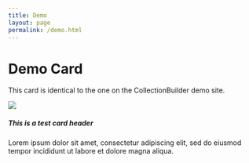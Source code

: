 ```yaml
---
title: Demo
layout: page
permalink: /demo.html
---
```


# Demo Card

This card is identical to the one on the CollectionBuilder demo site. 

<div class="card mb-3 feature-w-25 mx-auto">
   <img class="card-img-top" src="https://wlcb.github.io/archive/objects/e83a34168a8b3195af3c37bf344fdd89.jpg">
    <h5 class="card-header">This is a test card header</h5>
    <div class="card-body">
        <div class="card-text">Lorem ipsum dolor sit amet, consectetur adipiscing elit, sed do eiusmod tempor incididunt ut labore et dolore magna aliqua. </div>
    </div>
</div>


